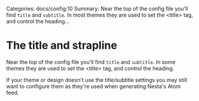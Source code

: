 Categories: docs/config:10
Summary: Near the top of the config file you'll find `title` and `subtitle`. In most themes they are used to set the &lt;title&gt; tag, and control the heading...

# The title and strapline

Near the top of the config file you'll find `title` and `subtitle`. In
some themes they are used to set the &lt;title&gt; tag, and control the
heading.

If your theme or design doesn't use the title/subtitle settings you may
still want to configure them as they're used when generating Nesta's
Atom feed.
